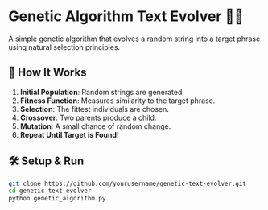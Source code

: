# Genetic Algorithm Text Evolver 🧬📜  

A simple genetic algorithm that evolves a random string into a target phrase using natural selection principles.

## 🚀 How It Works  
1. **Initial Population**: Random strings are generated.  
2. **Fitness Function**: Measures similarity to the target phrase.  
3. **Selection**: The fittest individuals are chosen.  
4. **Crossover**: Two parents produce a child.  
5. **Mutation**: A small chance of random change.  
6. **Repeat Until Target is Found!**  

## 🛠 Setup & Run  
```bash
git clone https://github.com/yourusername/genetic-text-evolver.git
cd genetic-text-evolver
python genetic_algorithm.py
